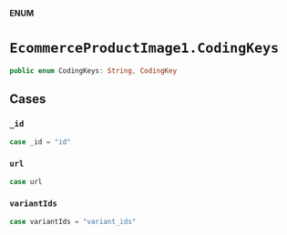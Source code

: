 **ENUM**

# `EcommerceProductImage1.CodingKeys`

```swift
public enum CodingKeys: String, CodingKey
```

## Cases
### `_id`

```swift
case _id = "id"
```

### `url`

```swift
case url
```

### `variantIds`

```swift
case variantIds = "variant_ids"
```
